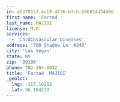 ```yaml
---
id: a5370157-4cb8-4f76-b3cb-586824434d86
first_name: 'Farzad '
last_name: MAJIDI
license: M.D.
services:
  - 'Cardiovascular Diseases'
address: '700 Shadow Ln  #240'
city: 'Las Vegas'
state: NV
zip: '89106'
phone: 702-384-0022
title: 'Farzad  MAJIDI'
_geoloc:
  lng: -115.16292
  lat: 36.184219
---
```

